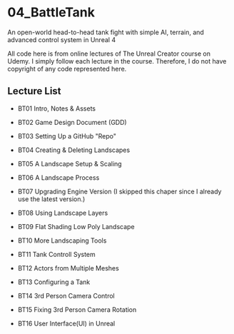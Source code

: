 # 04_BattleTank
An open-world head-to-head tank fight with simple AI, terrain, and advanced control system in Unreal 4

All code here is from online lectures of The Unreal Creator course on Udemy.
I simply follow each lecture in the course.
Therefore, I do not have copyright of any code represented here.

## Lecture List
* BT01 Intro, Notes & Assets
* BT02 Game Design Document (GDD)
* BT03 Setting Up a GitHub "Repo"
* BT04 Creating & Deleting Landscapes
* BT05 A Landscape Setup & Scaling
* BT06 A Landscape Process
* BT07 Upgrading Engine Version (I skipped this chaper since I already use the latest version.)
* BT08 Using Landscape Layers 
* BT09 Flat Shading Low Poly Landscape
* BT10 More Landscaping Tools

* BT11 Tank Controll System
* BT12 Actors from Multiple Meshes
* BT13 Configuring a Tank
* BT14 3rd Person Camera Control
* BT15 Fixing 3rd Person Camera Rotation
* BT16 User Interface(UI) in Unreal


